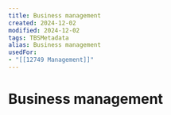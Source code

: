 ```yaml
---
title: Business management
created: 2024-12-02
modified: 2024-12-02
tags: TBSMetadata
alias: Business management
usedFor:
- "[[12749 Management]]"
---
```

# Business management
